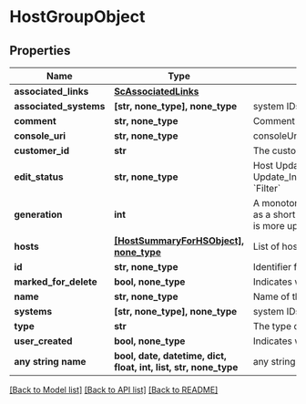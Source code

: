 # HostGroupObject


## Properties
Name | Type | Description | Notes
------------ | ------------- | ------------- | -------------
**associated_links** | [**ScAssociatedLinks**](ScAssociatedLinks.md) |  | [optional] 
**associated_systems** | **[str, none_type], none_type** | system IDs to which the host group belongs to. | [optional] 
**comment** | **str, none_type** | Comment | [optional] 
**console_uri** | **str, none_type** | consoleUri for detailed storage object | [optional] 
**customer_id** | **str** | The customer application identifier | [optional] 
**edit_status** | **str, none_type** | Host Update or Delete progress status. Possible status are: Update_In_Progress,Update_Success,Update_Failed,Delete_In_Progress,Delete_Failed,Not_Applicable. &#x60;Filter&#x60; | [optional] 
**generation** | **int** | A monotonically increasing value. This value updates when the resource is updated and can be used as a short way to determine if a resource has changed or which of two different copies of a resource is more up to date. | [optional] 
**hosts** | [**[HostSummaryForHSObject], none_type**](HostSummaryForHSObject.md) | List of hosts. &#x60;Filter&#x60; by hostId. | [optional] 
**id** | **str, none_type** | Identifier for host group. &#x60;Filter&#x60; | [optional] 
**marked_for_delete** | **bool, none_type** | Indicates whether host group is marked for deletion or not | [optional] 
**name** | **str, none_type** | Name of the host group. &#x60;Filter, Sort&#x60; | [optional] 
**systems** | **[str, none_type], none_type** | system IDs to which the host group belongs to. &#x60;Filter&#x60; | [optional] 
**type** | **str** | The type of resource. | [optional] 
**user_created** | **bool, none_type** | Indicates whether user created host or discovered host | [optional] 
**any string name** | **bool, date, datetime, dict, float, int, list, str, none_type** | any string name can be used but the value must be the correct type | [optional]

[[Back to Model list]](../README.md#documentation-for-models) [[Back to API list]](../README.md#documentation-for-api-endpoints) [[Back to README]](../README.md)


